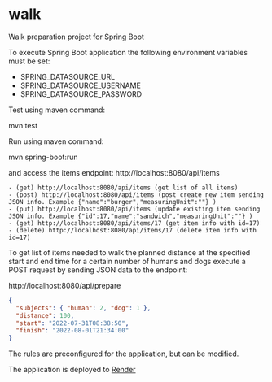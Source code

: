 # walk
Walk preparation project for Spring Boot

To execute Spring Boot application the following environment variables must be set:
* SPRING_DATASOURCE_URL
* SPRING_DATASOURCE_USERNAME
* SPRING_DATASOURCE_PASSWORD

Test using maven command:

mvn test


Run using maven command:

mvn spring-boot:run

and access the items endpoint: http://localhost:8080/api/items

```
- (get) http://localhost:8080/api/items (get list of all items)
- (post) http://localhost:8080/api/items (post create new item sending JSON info. Example {"name":"burger","measuringUnit":""} )
- (put) http://localhost:8080/api/items (update existing item sending JSON info. Example {"id":17,"name":"sandwich","measuringUnit":""} )
- (get) http://localhost:8080/api/items/17 (get item info with id=17)
- (delete) http://localhost:8080/api/items/17 (delete item info with id=17)
```

To get list of items needed to walk the planned distance at the specified start and end time for a certain number of humans and dogs execute a POST request by sending JSON data to the endpoint:

http://localhost:8080/api/prepare

```json
{
  "subjects": { "human": 2, "dog": 1 },
  "distance": 100,
  "start": "2022-07-31T08:38:50",
  "finish": "2022-08-01T21:34:00"
}
```

The rules are preconfigured for the application, but can be modified.

The application is deployed to [Render](https://sharp-img-viewer.onrender.com/)